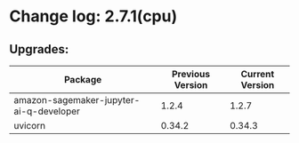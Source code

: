 # Change log: 2.7.1(cpu)

## Upgrades: 

Package | Previous Version | Current Version
---|---|---
amazon-sagemaker-jupyter-ai-q-developer|1.2.4|1.2.7
uvicorn|0.34.2|0.34.3
